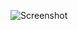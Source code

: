 ![Screenshot](https://raw.githubusercontent.com/Cryakl/Ultimate-RAT-Collection/refs/heads/main/Erazer/Erazer%20Lite%20v0.1/Screenshot.png)
